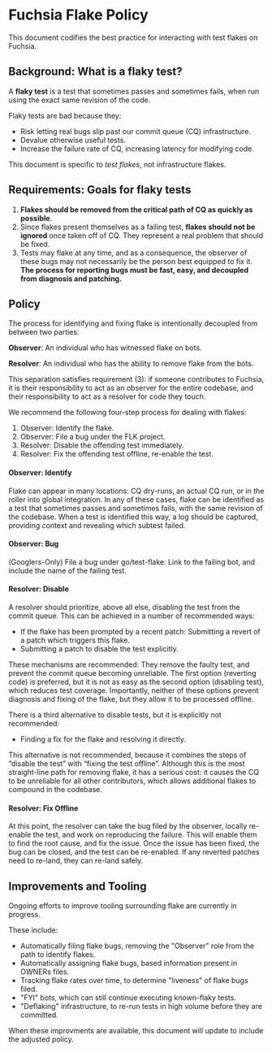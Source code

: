 # Fuchsia Flake Policy

This document codifies the best practice for interacting with test flakes on
Fuchsia.

## Background: What is a flaky test?

A **flaky test** is a test that sometimes passes and sometimes fails, when run
using the exact same revision of the code.

Flaky tests are bad because they:

-  Risk letting real bugs slip past our commit queue (CQ) infrastructure.
-  Devalue otherwise useful tests.
-  Increase the failure rate of CQ, increasing latency for modifying code.

This document is specific to *test flakes*, not infrastructure flakes.

## Requirements: Goals for flaky tests

1. **Flakes should be removed from the critical path of CQ as quickly as
possible**.
2. Since flakes present themselves as a failing test, **flakes
should not be ignored** once taken off of CQ. They represent a real problem
that should be fixed.
3. Tests may flake at any time, and as a consequence,
the observer of these bugs may not necessarily be the person best equipped to
fix it. **The process for reporting bugs must be fast, easy, and decoupled from
diagnosis and patching.**

## Policy
The process for identifying and fixing flake is intentionally decoupled from
between two parties:

**Observer**: An individual who has witnessed flake on bots.

**Resolver**: An individual who has the ability to remove flake from the bots.

This separation satisfies requirement (3): if someone contributes to Fuchsia,
it is their responsibility to act as an observer for the entire codebase, and
their responsibility to act as a resolver for code they touch.

We recommend the following four-step process for dealing with flakes:

1. Observer: Identify the flake.
2. Observer: File a bug under the FLK project.
3. Resolver: Disable the offending test immediately.
4. Resolver: Fix the offending test offline, re-enable the test.

#### Observer: Identify
Flake can appear in many locations: CQ dry-runs, an actual CQ run, or in the
roller into global integration. In any of these cases, flake can be identified
as a test that sometimes passes and sometimes fails, with the same revision of
the codebase. When a test is identified this way, a log should be captured,
providing context and revealing which subtest failed.

#### Observer: Bug
(Googlers-Only) File a bug under go/test-flake: Link to the failing bot, and
include the name of the failing test.

#### Resolver: Disable
A resolver should prioritize, above all else, disabling the test from the
commit queue.  This can be achieved in a number of recommended ways:

- If the flake has been prompted by a recent patch: Submitting a revert of a
patch which triggers this flake.
- Submitting a patch to disable the test explicitly.

These mechanisms are recommended: They remove the faulty test, and prevent the
commit queue becoming unreliable. The first option (reverting code) is
preferred, but it is not as easy as the second option (disabling test), which
reduces test coverage. Importantly, neither of these options prevent diagnosis
and fixing of the flake, but they allow it to be processed offline.

There is a third alternative to disable tests, but it is explicitly not
recommended:

- Finding a fix for the flake and resolving it directly.

This alternative is not recommended, because it combines the steps of “disable
the test” with “fixing the test offline”. Although this is the most
straight-line path for removing flake, it has a serious cost: it causes the CQ
to be unreliable for all other contributors, which allows additional flakes to
compound in the codebase.

#### Resolver: Fix Offline
At this point, the resolver can take the bug filed by the observer, locally
re-enable the test, and work on reproducing the failure. This will enable them
to find the root cause, and fix the issue. Once the issue has been fixed, the
bug can be closed, and the test can be re-enabled. If any reverted patches need
to re-land, they can re-land safely.

## Improvements and Tooling
Ongoing efforts to improve tooling surrounding flake are currently in progress.

These include:

- Automatically filing flake bugs, removing the "Observer" role from the path
to identify flakes.
- Automatically assigning flake bugs, based information present in OWNERs files.
- Tracking flake rates over time, to determine "liveness" of flake bugs filed.
- "FYI" bots, which can still continue executing known-flaky tests.
- "Deflaking" infrastructure, to re-run tests in high volume before they are
committed.

When these improvments are available, this document will update to include the
adjusted policy.
